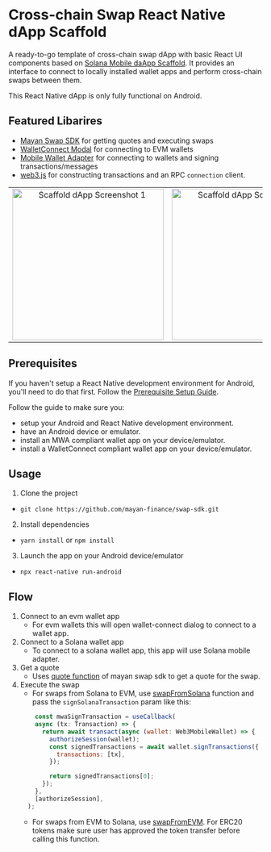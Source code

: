 # Cross-chain Swap React Native dApp Scaffold

A ready-to-go template of cross-chain swap dApp with basic React UI components based on [Solana Mobile daApp Scaffold](https://github.com/solana-mobile/solana-mobile-dapp-scaffold).
It provides an interface to connect to locally installed wallet apps and perform cross-chain swaps between them.

This React Native dApp is only fully functional on Android.

## Featured Libarires
- [Mayan Swap SDK](https://github.com/mayan-finance/swap-sdk) for getting quotes and executing swaps
- [WalletConnect Modal](https://github.com/WalletConnect/modal-react-native) for connecting to EVM wallets
- [Mobile Wallet Adapter](https://github.com/solana-mobile/mobile-wallet-adapter/tree/main/js/packages/mobile-wallet-adapter-protocol) for connecting to wallets and signing transactions/messages
- [web3.js](https://solana-labs.github.io/solana-web3.js/) for constructing transactions and an RPC `connection` client.

<table>
  <tr>
    <td align="center">
      <img src="https://cdn.mayan.finance/sample-rn-1.jpg" alt="Scaffold dApp Screenshot 1" width=300 />
    </td>
    <td align="center">
      <img src="https://cdn.mayan.finance/sample-rn-2.jpg" alt="Scaffold dApp Screenshot 2" width=300 />
    </td>
    <td align="center">
      <img src="https://cdn.mayan.finance/sample-rn-3.jpg" alt="Scaffold dApp Screenshot 3" width=300 />
    </td>
  </tr>
</table>

## Prerequisites

If you haven't setup a React Native development environment for Android, you'll need to do that first. Follow the [Prerequisite Setup Guide](https://docs.solanamobile.com/getting-started/development-setup).

Follow the guide to make sure you:
- setup your Android and React Native development environment.
- have an Android device or emulator.
- install an MWA compliant wallet app on your device/emulator.
- install a WalletConnect compliant wallet app on your device/emulator.
   
## Usage
1. Clone the project
- `git clone https://github.com/mayan-finance/swap-sdk.git`
2. Install dependencies
- `yarn install` or `npm install`
3. Launch the app on your Android device/emulator
- `npx react-native run-android`

## Flow
1. Connect to an evm wallet app
   - For evm wallets this will open wallet-connect dialog to connect to a wallet app.
2. Connect to a Solana wallet app
    - To connect to a solana wallet app, this app will use Solana mobile adapter.
3. Get a quote
    - Uses [quote function](https://github.com/mayan-finance/swap-sdk#getting-quote) of mayan swap sdk to get a quote for the swap.
4. Execute the swap
    - For swaps from Solana to EVM, use [swapFromSolana](https://github.com/mayan-finance/swap-sdk#swap-from-solana) function and pass the `signSolanaTransaction` param like this:
    ```js
        const mwaSignTransaction = useCallback(
        async (tx: Transaction) => {
          return await transact(async (wallet: Web3MobileWallet) => {
            authorizeSession(wallet);
            const signedTransactions = await wallet.signTransactions({
              transactions: [tx],
            });

            return signedTransactions[0];
          });
        },
        [authorizeSession],
      ); 
    ```
    - For swaps from EVM to Solana, use [swapFromEVM](https://github.com/mayan-finance/swap-sdk#swap-from-evm). For ERC20 tokens make sure user has approved the token transfer before calling this function.


